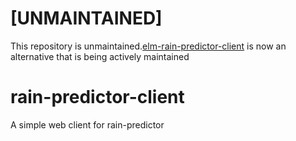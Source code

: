 # [UNMAINTAINED]
This repository is unmaintained.[elm-rain-predictor-client](https://github.com/giest4life/elm-rain-predictor-client) is now an alternative that is being actively maintained
# rain-predictor-client
A simple web client for rain-predictor
